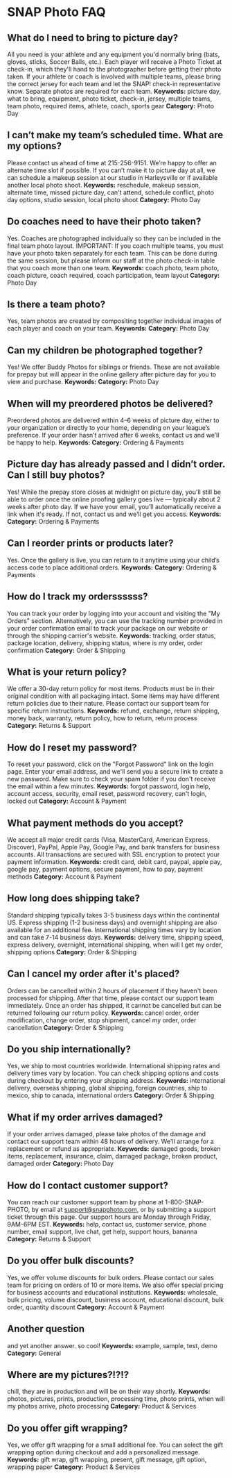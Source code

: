 # SNAP Photo FAQ

## What do I need to bring to picture day?
All you need is your athlete and any equipment you'd normally bring (bats, gloves, sticks, Soccer Balls, etc.). Each player will receive a Photo Ticket at check-in, which they'll hand to the photographer before getting their photo taken.
If your athlete or coach is involved with multiple teams, please bring the correct jersey for each team and let the SNAP! check-in representative know. Separate photos are required for each team.
**Keywords:** picture day, what to bring, equipment, photo ticket, check-in, jersey, multiple teams, team photo, required items, athlete, coach, sports gear
**Category:** Photo Day

## I can’t make my team’s scheduled time. What are my options?
Please contact us ahead of time at 215-256-9151. We’re happy to offer an alternate time slot if possible. 
If you can’t make it to picture day at all, we can schedule a makeup session at our studio in Harleysville or if available another local photo shoot.
**Keywords:** reschedule, makeup session, alternate time, missed picture day, can't attend, schedule conflict, photo day options, studio session, local photo shoot
**Category:** Photo Day

## Do coaches need to have their photo taken?
Yes. Coaches are photographed individually so they can be included in the final team photo layout. IMPORTANT: If you coach multiple teams, you must have your photo taken separately for each team. This can be done during the same session, but please inform our staff at the photo check-in table that you coach more than one team.
**Keywords:** coach photo, team photo, coach picture, coach required, coach participation, team layout
**Category:** Photo Day

## Is there a team photo?
Yes, team photos are created by compositing together individual images of each player and coach on your team. 
**Keywords:** 
**Category:** Photo Day

## Can my children be photographed together?
Yes! We offer Buddy Photos for siblings or friends. These are not available for prepay but will appear in the online gallery after picture day for you to view and purchase.
**Keywords:** 
**Category:** Photo Day

## When will my preordered photos be delivered?
Preordered photos are delivered within 4–6 weeks of picture day, either to your organization or directly to your home, depending on your league’s preference. If your order hasn’t arrived after 6 weeks, contact us and we’ll be happy to help.
**Keywords:** 
**Category:** Ordering & Payments

## Picture day has already passed and I didn’t order. Can I still buy photos?
Yes! While the prepay store closes at midnight on picture day, you'll still be able to order once the online proofing gallery goes live — typically about 2 weeks after photo day. If we have your email, you’ll automatically receive a link when it's ready. If not, contact us and we’ll get you access.
**Keywords:** 
**Category:** Ordering & Payments

## Can I reorder prints or products later? 
Yes. Once the gallery is live, you can return to it anytime using your child’s access code to place additional orders.
**Keywords:** 
**Category:** Ordering & Payments





## How do I track my orderssssss?
You can track your order by logging into your account and visiting the "My Orders" section. Alternatively, you can use the tracking number provided in your order confirmation email to track your package on our website or through the shipping carrier's website.
**Keywords:** tracking, order status, package location, delivery, shipping status, where is my order, order confirmation
**Category:** Order & Shipping

## What is your return policy?
We offer a 30-day return policy for most items. Products must be in their original condition with all packaging intact. Some items may have different return policies due to their nature. Please contact our support team for specific return instructions.
**Keywords:** refund, exchange, return shipping, money back, warranty, return policy, how to return, return process
**Category:** Returns & Support

## How do I reset my password?
To reset your password, click on the "Forgot Password" link on the login page. Enter your email address, and we'll send you a secure link to create a new password. Make sure to check your spam folder if you don't receive the email within a few minutes.
**Keywords:** forgot password, login help, account access, security, email reset, password recovery, can't login, locked out
**Category:** Account & Payment

## What payment methods do you accept?
We accept all major credit cards (Visa, MasterCard, American Express, Discover), PayPal, Apple Pay, Google Pay, and bank transfers for business accounts. All transactions are secured with SSL encryption to protect your payment information.
**Keywords:** credit card, debit card, paypal, apple pay, google pay, payment options, secure payment, how to pay, payment methods
**Category:** Account & Payment

## How long does shipping take?
Standard shipping typically takes 3-5 business days within the continental US. Express shipping (1-2 business days) and overnight shipping are also available for an additional fee. International shipping times vary by location and can take 7-14 business days.
**Keywords:** delivery time, shipping speed, express delivery, overnight, international shipping, when will I get my order, shipping options
**Category:** Order & Shipping

## Can I cancel my order after it's placed?
Orders can be cancelled within 2 hours of placement if they haven't been processed for shipping. After that time, please contact our support team immediately. Once an order has shipped, it cannot be cancelled but can be returned following our return policy.
**Keywords:** cancel order, order modification, change order, stop shipment, cancel my order, order cancellation
**Category:** Order & Shipping

## Do you ship internationally?
Yes, we ship to most countries worldwide. International shipping rates and delivery times vary by location. You can check shipping options and costs during checkout by entering your shipping address.
**Keywords:** international delivery, overseas shipping, global shipping, foreign countries, ship to mexico, ship to canada, international orders
**Category:** Order & Shipping

## What if my order arrives damaged?
If your order arrives damaged, please take photos of the damage and contact our support team within 48 hours of delivery. We'll arrange for a replacement or refund as appropriate.
**Keywords:** damaged goods, broken items, replacement, insurance, claim, damaged package, broken product, damaged order
**Category:** Photo Day

## How do I contact customer support?
You can reach our customer support team by phone at 1-800-SNAP-PHOTO, by email at support@snapphoto.com, or by submitting a support ticket through this page. Our support hours are Monday through Friday, 9AM-6PM EST.
**Keywords:** help, contact us, customer service, phone number, email support, live chat, get help, support hours, bananna
**Category:** Returns & Support

## Do you offer bulk discounts?
Yes, we offer volume discounts for bulk orders. Please contact our sales team for pricing on orders of 10 or more items. We also offer special pricing for business accounts and educational institutions.
**Keywords:** wholesale, bulk pricing, volume discount, business account, educational discount, bulk order, quantity discount
**Category:** Account & Payment

## Another question
and yet another answer. so cool!
**Keywords:** example, sample, test, demo
**Category:** General

## Where are my pictures?!?!?
chill, they are in production and will be on their way shortly.
**Keywords:** photos, pictures, prints, production, processing time, photo prints, when will my photos arrive, photo processing
**Category:** Product & Services

## Do you offer gift wrapping?
Yes, we offer gift wrapping for a small additional fee. You can select the gift wrapping option during checkout and add a personalized message.
**Keywords:** gift wrap, gift wrapping, present, gift message, gift option, wrapping paper
**Category:** Product & Services